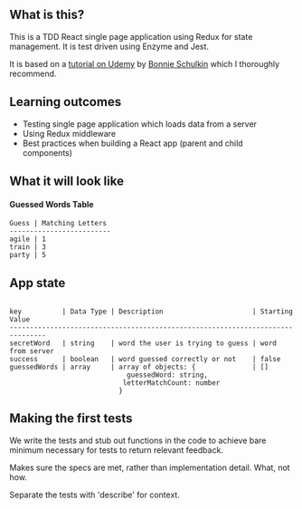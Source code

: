 ## What is this?

This is a TDD React single page application using Redux for state management. It is test driven using Enzyme and Jest.

It is based on a [tutorial on Udemy](https://www.udemy.com/react-testing-with-jest-and-enzyme/) by [Bonnie Schulkin](https://github.com/flyrightsister) which I thoroughly recommend.

## Learning outcomes

* Testing single page application which loads data from a server
* Using Redux middleware
* Best practices when building a React app (parent and child components)

## What it will look like

#### Guessed Words Table

```
Guess | Matching Letters
-------------------------
agile | 1
train | 3
party | 5
```

## App state
```

key          | Data Type | Description                      | Starting Value   
-------------------------------------------------------------------------------
secretWord   | string    | word the user is trying to guess | word from server 
success      | boolean   | word guessed correctly or not    | false            
guessedWords | array     | array of objects: {              | []               
                             guessedWord: string,                              
                            letterMatchCount: number                           
                           }                                                   
```

## Making the first tests

We write the tests and stub out functions in the code to achieve bare minimum necessary for tests to return relevant feedback.

Makes sure the specs are met, rather than implementation detail. What, not how.

Separate the tests with 'describe' for context.


